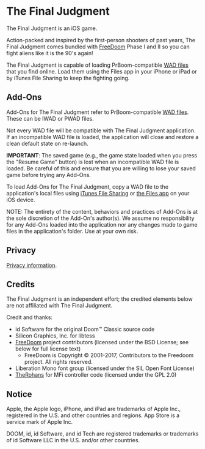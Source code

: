 The Final Judgment
==================

The Final Judgment is an iOS game.

Action-packed and inspired by the first-person shooters of past years, The Final Judgment comes bundled with [FreeDoom](https://freedoom.github.io/) Phase I and II so you can fight aliens like it is the 90's again!

The Final Judgment is capable of loading PrBoom-compatible [WAD files](https://en.wikipedia.org/wiki/Doom_WAD) that you find online. Load them using the Files app in your iPhone or iPad or by iTunes File Sharing to keep the fighting going.

Add-Ons
-------

Add-Ons for The Final Judgment refer to PrBoom-compatible [WAD files](https://en.wikipedia.org/wiki/Doom_WAD). These can be IWAD or PWAD files.

Not every WAD file will be compatible with The Final Judgment application. If an incompatible WAD file is loaded, the application will close and restore a clean default state on re-launch.

**IMPORTANT**: The saved game (e.g., the game state loaded when you press the "Resume Game" button) is lost when an incompatible WAD file is loaded. Be careful of this and ensure that you are willing to lose your saved game before trying any Add-Ons.

To load Add-Ons for The Final Judgment, copy a WAD file to the application's local files using [iTunes File Sharing](https://support.apple.com/en-us/HT201301) or [the Files app](https://support.apple.com/en-us/HT206481) on your iOS device.

NOTE: The entirety of the content, behaviors and practices of Add-Ons is at the sole discretion of the Add-On's author(s). We assume no responsibility for any Add-Ons loaded into the application nor any changes made to game files in the application's folder. Use at your own risk.

Privacy
-------

[Privacy information](privacy.html).


Credits
-------

The Final Judgment is an independent effort; the credited elements below are not affiliated with The Final Judgment.

Credit and thanks:

- id Software for the original Doom™ Classic source code
- Silicon Graphics, Inc. for libtess
- [FreeDoom](https://freedoom.github.io/) project contributors (licensed under the BSD License; see below for full license text)
    - FreeDoom is Copyright © 2001-2017, Contributors to the Freedoom project.  All rights reserved.
- Liberation Mono font group (licensed under the SIL Open Font License)
- [TheRohans](https://github.com/TheRohans/DOOM-IOS2/) for MFi controller code (licensed under the GPL 2.0)

Notice
------

Apple, the Apple logo, iPhone, and iPad are trademarks of Apple Inc., registered in the U.S. and other countries and regions. App Store is a service mark of Apple Inc.

DOOM, id, id Software, and id Tech are registered trademarks or trademarks of id Software LLC in the U.S. and/or other countries.
